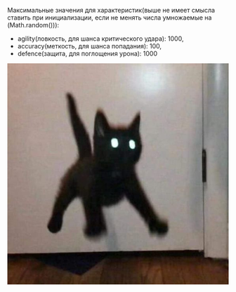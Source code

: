 Максимальные значения для характеристик(выше не имеет смысла ставить при инициализации,
если не менять числа умножаемые на (Math.random())):
* agility(ловкость, для шанса критического удара): 1000,
* accuracy(меткость, для шанса попадания): 100,
* defence(защита, для поглощения урона): 1000


![img.png](img/shhh.png)